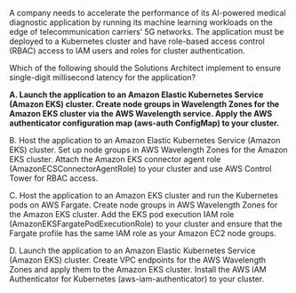 A company needs to accelerate the performance of its AI-powered medical diagnostic application by running its machine learning workloads on the edge of telecommunication carriers’ 5G networks. The application must be deployed to a Kubernetes cluster and have role-based access control (RBAC) access to IAM users and roles for cluster authentication.

Which of the following should the Solutions Architect implement to ensure single-digit millisecond latency for the application?

**A. Launch the application to an Amazon Elastic Kubernetes Service (Amazon EKS) cluster. Create node groups in Wavelength Zones for the Amazon EKS cluster via the AWS Wavelength service. Apply the AWS authenticator configuration map (aws-auth ConfigMap) to your cluster.**

B. Host the application to an Amazon Elastic Kubernetes Service (Amazon EKS) cluster. Set up node groups in AWS Wavelength Zones for the Amazon EKS cluster. Attach the Amazon EKS connector agent role (AmazonECSConnectorAgentRole) to your cluster and use AWS Control Tower for RBAC access.

C. Host the application to an Amazon EKS cluster and run the Kubernetes pods on AWS Fargate. Create node groups in AWS Wavelength Zones for the Amazon EKS cluster. Add the EKS pod execution IAM role (AmazonEKSFargatePodExecutionRole) to your cluster and ensure that the Fargate profile has the same IAM role as your Amazon EC2 node groups.

D. Launch the application to an Amazon Elastic Kubernetes Service (Amazon EKS) cluster. Create VPC endpoints for the AWS Wavelength Zones and apply them to the Amazon EKS cluster. Install the AWS IAM Authenticator for Kubernetes (aws-iam-authenticator) to your cluster.